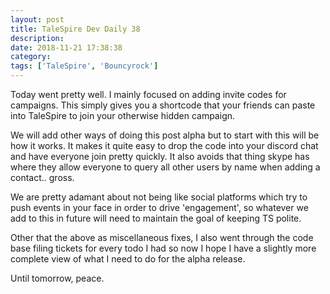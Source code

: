 ```yaml
---
layout: post
title: TaleSpire Dev Daily 38
description:
date: 2018-11-21 17:38:38
category:
tags: ['TaleSpire', 'Bouncyrock']
---
```


Today went pretty well. I mainly focused on adding invite codes for campaigns. This simply gives you a shortcode that your friends can paste into TaleSpire to join your otherwise hidden campaign.

We will add other ways of doing this post alpha but to start with this will be how it works. It makes it quite easy to drop the code into your discord chat and have everyone join pretty quickly. It also avoids that thing skype has where they allow everyone to query all other users by name when adding a contact.. gross.

We are pretty adamant about not being like social platforms which try to push events in your face in order to drive 'engagement', so whatever we add to this in future will need to maintain the goal of keeping TS polite.

Other that the above as miscellaneous fixes, I also went through the code base filing tickets for every todo I had so now I hope I have a slightly more complete view of what I need to do for the alpha release.

Until tomorrow, peace.
